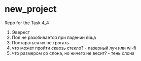 # new_project
Repo for the Task 4_4
1) Эверест 
2) Пол не разобивается при падении яйца
3) Постараться их не трогать
4) что может пройти сквозь стекло? - лазерный луч или wi-fi
5) что размером со слона, но ничего не весит? - тень слона
